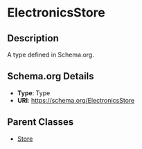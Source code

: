 # ElectronicsStore

## Description
A type defined in Schema.org.

## Schema.org Details
- **Type**: Type
- **URI**: https://schema.org/ElectronicsStore

## Parent Classes
- [Store](../Store.md)


